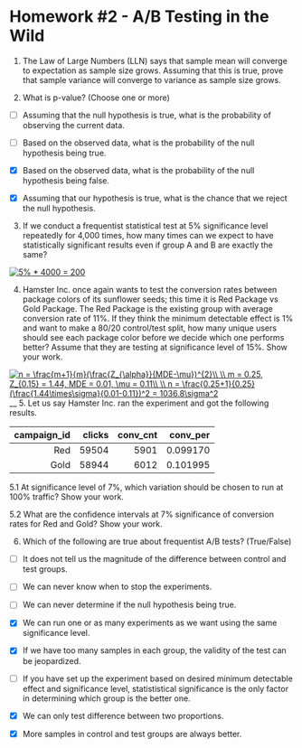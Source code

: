 # Homework #2 - A/B Testing in the Wild

1. The Law of Large Numbers (LLN) says that sample mean will converge to expectation as sample size grows. Assuming that this is true, prove that sample variance will converge to variance as sample size grows. 

2. What is p-value? (Choose one or more)

* [ ] Assuming that the null hypothesis is true, what is the probability of observing the current data.

* [ ] Based on the observed data, what is the probability of the null hypothesis being true.

* [x] Based on the observed data, what is the probability of the null hypothesis being false.

* [x] Assuming that our hypothesis is true, what is the chance that we reject the null hypothesis.

3. If we conduct a frequentist statistical test at 5% significance level repeatedly for 4,000 times, how many times can we expect to have statistically significant results even if group A and B are exactly the same?

<a href="https://www.codecogs.com/eqnedit.php?latex=5%&space;*&space;4000&space;=&space;200" target="_blank"><img src="https://latex.codecogs.com/svg.latex?5%&space;*&space;4000&space;=&space;200" title="5% * 4000 = 200" /></a>

4. Hamster Inc. once again wants to test the conversion rates between package colors of its sunflower seeds; this time it is Red Package vs Gold Package. The Red Package is the existing group with average conversion rate of 11%. If they think the minimum detectable effect is 1% and want to make a 80/20 control/test split, how many unique users should see each package color before we decide which one performs better? Assume that they are testing at significance level of 15%. Show your work.

<a href="https://www.codecogs.com/eqnedit.php?latex=n&space;=&space;\frac{m&plus;1}{m}(\frac{Z_{\alpha}}{MDE-\mu})^{2}\\&space;\\&space;m&space;=&space;0.25,&space;Z_{0.15}&space;=&space;1.44,&space;MDE&space;=&space;0.01,&space;\mu&space;=&space;0.11\\&space;\\&space;n&space;=&space;\frac{0.25&plus;1}{0.25}(\frac{1.44\times\sigma}{0.01-0.11})^2&space;=&space;1036.8\sigma^2" target="_blank"><img src="https://latex.codecogs.com/svg.latex?n&space;=&space;\frac{m&plus;1}{m}(\frac{Z_{\alpha}}{MDE-\mu})^{2}\\&space;\\&space;m&space;=&space;0.25,&space;Z_{0.15}&space;=&space;1.44,&space;MDE&space;=&space;0.01,&space;\mu&space;=&space;0.11\\&space;\\&space;n&space;=&space;\frac{0.25&plus;1}{0.25}(\frac{1.44\times\sigma}{0.01-0.11})^2&space;=&space;1036.8\sigma^2" title="n = \frac{m+1}{m}(\frac{Z_{\alpha}}{MDE-\mu})^{2}\\ \\ m = 0.25, Z_{0.15} = 1.44, MDE = 0.01, \mu = 0.11\\ \\ n = \frac{0.25+1}{0.25}(\frac{1.44\times\sigma}{0.01-0.11})^2 = 1036.8\sigma^2" /></a>
__
5. Let us say Hamster Inc. ran the experiment and got the following results. 

| campaign_id | clicks | conv_cnt | conv_per |
|------------:|-------:|---------:|---------:|
|         Red |  59504 |     5901 | 0.099170 |
|        Gold |  58944 |     6012 | 0.101995 |

5.1 At significance level of 7%, which variation should be chosen to run at 100% traffic? Show your work.

5.2 What are the confidence intervals at 7% significance of conversion rates for Red and Gold? Show your work.

6. Which of the following are true about frequentist A/B tests? (True/False)

* [ ] It does not tell us the magnitude of the difference between control and test groups.

* [ ] We can never know when to stop the experiments.

* [ ] We can never determine if the null hypothesis being true.

* [x] We can run one or as many experiments as we want using the same significance level.

* [x] If we have too many samples in each group, the validity of the test can be jeopardized.

* [ ] If you have set up the experiment based on desired minimum detectable effect and significance level, statististical significance is the only factor in determining which group is the better one.

* [x] We can only test difference between two proportions.

* [x] More samples in control and test groups are always better.
